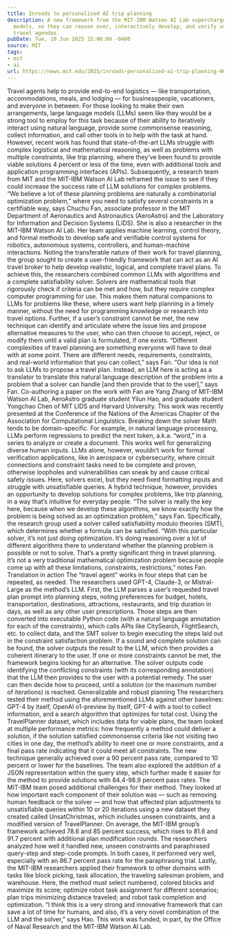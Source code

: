 ```yaml
---
title: Inroads to personalized AI trip planning
description: A new framework from the MIT-IBM Watson AI Lab supercharges language
  models, so they can reason over, interactively develop, and verify valid, complex
  travel agendas.
pubDate: Tue, 10 Jun 2025 15:00:00 -0400
source: MIT
tags:
- mit
- ai
url: https://news.mit.edu/2025/inroads-personalized-ai-trip-planning-0610
---
```


Travel agents help to provide end-to-end logistics — like transportation, accommodations, meals, and lodging — for businesspeople, vacationers, and everyone in between. For those looking to make their own arrangements, large language models (LLMs) seem like they would be a strong tool to employ for this task because of their ability to iteratively interact using natural language, provide some commonsense reasoning, collect information, and call other tools in to help with the task at hand. However, recent work has found that state-of-the-art LLMs struggle with complex logistical and mathematical reasoning, as well as problems with multiple constraints, like trip planning, where they’ve been found to provide viable solutions 4 percent or less of the time, even with additional tools and application programming interfaces (APIs).
Subsequently, a research team from MIT and the MIT-IBM Watson AI Lab reframed the issue to see if they could increase the success rate of LLM solutions for complex problems. “We believe a lot of these planning problems are naturally a combinatorial optimization problem,” where you need to satisfy several constraints in a certifiable way, says Chuchu Fan, associate professor in the MIT Department of Aeronautics and Astronautics (AeroAstro) and the Laboratory for Information and Decision Systems (LIDS). She is also a researcher in the MIT-IBM Watson AI Lab. Her team applies machine learning, control theory, and formal methods to develop safe and verifiable control systems for robotics, autonomous systems, controllers, and human-machine interactions.
Noting the transferable nature of their work for travel planning, the group sought to create a user-friendly framework that can act as an AI travel broker to help develop realistic, logical, and complete travel plans. To achieve this, the researchers combined common LLMs with algorithms and a complete satisfiability solver. Solvers are mathematical tools that rigorously check if criteria can be met and how, but they require complex computer programming for use. This makes them natural companions to LLMs for problems like these, where users want help planning in a timely manner, without the need for programming knowledge or research into travel options. Further, if a user’s constraint cannot be met, the new technique can identify and articulate where the issue lies and propose alternative measures to the user, who can then choose to accept, reject, or modify them until a valid plan is formulated, if one exists.
“Different complexities of travel planning are something everyone will have to deal with at some point. There are different needs, requirements, constraints, and real-world information that you can collect,” says Fan. “Our idea is not to ask LLMs to propose a travel plan. Instead, an LLM here is acting as a translator to translate this natural language description of the problem into a problem that a solver can handle [and then provide that to the user],” says Fan.
Co-authoring a paper on the work with Fan are Yang Zhang of MIT-IBM Watson AI Lab, AeroAstro graduate student Yilun Hao, and graduate student Yongchao Chen of MIT LIDS and Harvard University. This work was recently presented at the Conference of the Nations of the Americas Chapter of the Association for Computational Linguistics.
Breaking down the solver
Math tends to be domain-specific. For example, in natural language processing, LLMs perform regressions to predict the next token, a.k.a. “word,” in a series to analyze or create a document. This works well for generalizing diverse human inputs. LLMs alone, however, wouldn’t work for formal verification applications, like in aerospace or cybersecurity, where circuit connections and constraint tasks need to be complete and proven, otherwise loopholes and vulnerabilities can sneak by and cause critical safety issues. Here, solvers excel, but they need fixed formatting inputs and struggle with unsatisfiable queries. A hybrid technique, however, provides an opportunity to develop solutions for complex problems, like trip planning, in a way that’s intuitive for everyday people.
“The solver is really the key here, because when we develop these algorithms, we know exactly how the problem is being solved as an optimization problem,” says Fan. Specifically, the research group used a solver called satisfiability modulo theories (SMT), which determines whether a formula can be satisfied. “With this particular solver, it’s not just doing optimization. It’s doing reasoning over a lot of different algorithms there to understand whether the planning problem is possible or not to solve. That’s a pretty significant thing in travel planning. It’s not a very traditional mathematical optimization problem because people come up with all these limitations, constraints, restrictions,” notes Fan.
Translation in action
The “travel agent” works in four steps that can be repeated, as needed. The researchers used GPT-4, Claude-3, or Mistral-Large as the method’s LLM. First, the LLM parses a user’s requested travel plan prompt into planning steps, noting preferences for budget, hotels, transportation, destinations, attractions, restaurants, and trip duration in days, as well as any other user prescriptions. Those steps are then converted into executable Python code (with a natural language annotation for each of the constraints), which calls APIs like CitySearch, FlightSearch, etc. to collect data, and the SMT solver to begin executing the steps laid out in the constraint satisfaction problem. If a sound and complete solution can be found, the solver outputs the result to the LLM, which then provides a coherent itinerary to the user.
If one or more constraints cannot be met, the framework begins looking for an alternative. The solver outputs code identifying the conflicting constraints (with its corresponding annotation) that the LLM then provides to the user with a potential remedy. The user can then decide how to proceed, until a solution (or the maximum number of iterations) is reached.
Generalizable and robust planning
The researchers tested their method using the aforementioned LLMs against other baselines: GPT-4 by itself, OpenAI o1-preview by itself, GPT-4 with a tool to collect information, and a search algorithm that optimizes for total cost. Using the TravelPlanner dataset, which includes data for viable plans, the team looked at multiple performance metrics: how frequently a method could deliver a solution, if the solution satisfied commonsense criteria like not visiting two cities in one day, the method’s ability to meet one or more constraints, and a final pass rate indicating that it could meet all constraints. The new technique generally achieved over a 90 percent pass rate, compared to 10 percent or lower for the baselines. The team also explored the addition of a JSON representation within the query step, which further made it easier for the method to provide solutions with 84.4-98.9 percent pass rates.
The MIT-IBM team posed additional challenges for their method. They looked at how important each component of their solution was — such as removing human feedback or the solver — and how that affected plan adjustments to unsatisfiable queries within 10 or 20 iterations using a new dataset they created called UnsatChristmas, which includes unseen constraints, and a modified version of TravelPlanner. On average, the MIT-IBM group’s framework achieved 78.6 and 85 percent success, which rises to 81.6 and 91.7 percent with additional plan modification rounds. The researchers analyzed how well it handled new, unseen constraints and paraphrased query-step and step-code prompts. In both cases, it performed very well, especially with an 86.7 percent pass rate for the paraphrasing trial.
Lastly, the MIT-IBM researchers applied their framework to other domains with tasks like block picking, task allocation, the traveling salesman problem, and warehouse. Here, the method must select numbered, colored blocks and maximize its score; optimize robot task assignment for different scenarios; plan trips minimizing distance traveled; and robot task completion and optimization.
“I think this is a very strong and innovative framework that can save a lot of time for humans, and also, it’s a very novel combination of the LLM and the solver,” says Hao.
This work was funded, in part, by the Office of Naval Research and the MIT-IBM Watson AI Lab.